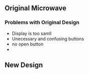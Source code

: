  
<h2> Original Microwave </h2>
<h3> Problems with Original Design </h3>
  
  * Display is too samll
  * Unecessary and confusing buttons
  * no open button
  * 
<h2> New Design </h2>
